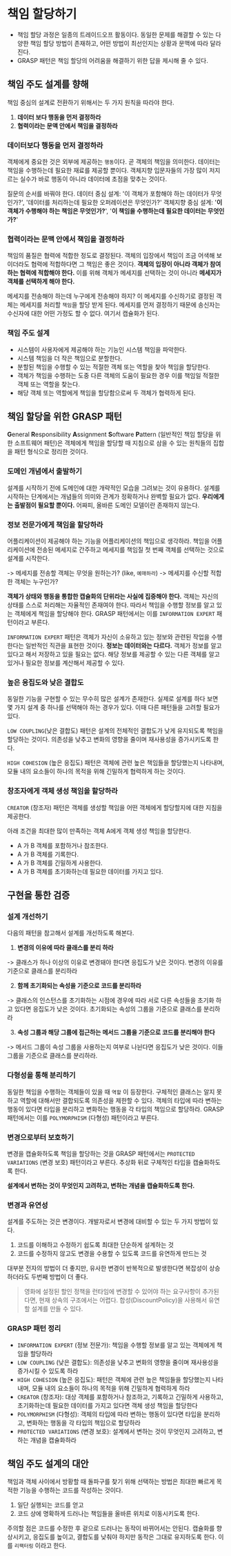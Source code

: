 # 책임 할당하기
- 책임 할당 과정은 일종의 트레이드오프 활동이다. 동일한 문제를 해결할 수 있는 다양한 책임 할당 방법이 존재하고, 어떤 방법이 최선인지는 상황과 문맥에 따라 달라진다.
- GRASP 패턴은 책임 할당의 어려움을 해결하기 위한 답을 제시해 줄 수 있다.



## 책임 주도 설계를 향해
책임 중심의 설계로 전환하기 위해서는 두 가지 원칙을 따라야 한다.

1. **데이터 보다 행동을 먼저 결정하라**
2. **협력이라는 문액 안에서 책임을 결정하라**


### 데이터보다 행동을 먼저 결정하라
객체에게 중요한 것은 외부에 제공하는 `행동`이다. 곧 객체의 책임을 의미한다. 데이터는 책임을 수행하는데 필요한 재료를 제공할 뿐이다. 객체지향 입문자들의 가장 많이 저지르는 실수가 바로 행동이 아니라 데이터에 초점을 맞추는 것이다.

질문의 순서를 바꿔야 한다. 
데이터 중심 설계: '이 객체가 포함해야 하는 데이터가 무엇인가?', '데이터를 처리하는데 필요한 오퍼레이션은 무엇인가?'
객체지향 중심 설계: '**이 객체가 수행해야 하는 책임은 무엇인가?**', '**이 책임을 수행하는데 필요한 데이터는 무엇인가?**'


### 협력이라는 문맥 안에서 책임을 결정하라
책임의 품질은 협력에 적합한 정도로 결정된다. 객체의 입장에서 책임이 조금 어색해 보이더라도 협력에 적합하다면 그 책임은 좋은 것이다. **객체의 입장이 아니라 객체가 참여하는 협력에 적합해야 한다.** 이를 위해 객체가 메세지를 선택하는 것이 아니라 **메세지가 객체를 선택하게 해야 한다.** 

메세지를 전송해야 하는데 누구에게 전송해야 하지? 이 메세지를 수신하기로 결정된 객체는 메세지를 처리할 `책임`을 할당 받게 된다. 메세지를 먼저 결정하기 때문에 송신자는 수신자에 대한 어떤 가정도 할 수 없다. 여기서 캡슐화가 된다.


### 책임 주도 설계
- 시스템이 사용자에게 제공해야 하는 기능인 시스템 책임을 파악한다.
- 시스템 책임을 더 작은 책임으로 분할한다.
- 분할된 책임을 수행할 수 있는 적절한 객체 또는 역할을 찾아 책임을 할당한다.
- 객체가 책임을 수행하는 도중 다른 객체의 도움이 필요한 경우 이를 책임일 적절한 객체 또는 역할을 찾는다.
- 해당 객체 또는 역할에게 책임을 할당함으로써 두 객체가 협력하게 된다.



## 책임 할당을 위한 GRASP 패턴

**G**eneral **R**esponsibility **A**ssignment **S**oftware **P**attern (일반적인 책임 할당을 위한 소프트웨어 패턴)은 객체에게 책임을 할당할 때 지침으로 삼을 수 있는 원칙들의 집합을 패턴 형식으로 정리한 것이다.


### 도메인 개념에서 출발하기

설계를 시작하기 전에 도메인에 대한 개략적인 모습을 그려보는 것이 유용하다. 설계를 시작하는 단계에서는 개념들의 의미와 관계가 정확하거나 완벽할 필요가 없다. **우리에게는 출발점이 필요할 뿐이다.** 어짜피, 올바른 도메인 모델이란 존재하지 않는다.


### 정보 전문가에게 책임을 할당하라

어플리케이션이 제공해야 하는 기능을 어플리케이션의 책임으로 생각하라. 책임을 어플리케이션에 전송된 메세지로 간주하고 메세지를 책임질 첫 번째 객체를 선택하는 것으로 설계를 시작한다.

-> 메세지를 전송할 객체는 무엇을 원하는가? (like, `예매하라`)
-> 메세지를 수신할 적합한 객체는 누구인가?

**객체가 상태와 행동을 통합한 캡슐화의 단위라는 사실에 집중해야 한다.** 객체는 자신의 상태를 스스로 처리해는 자율적인 존재여야 한다. 따라서 책임을 수행할 정보를 알고 있는 객체에게 책임을 할당해야 한다. GRASP 패턴에서는 이를 `INFORMATION EXPERT` 패턴이라고 부른다.

`INFORMATION EXPERT` 패턴은 객체가 자신이 소유하고 있는 정보와 관련된 작업을 수행한다는 일반적인 직관을 표현한 것이다. **정보는 데이터와는 다르다.** 객체가 정보를 알고 있다고 해서 저장하고 있을 필요는 없다. 해당 정보를 제공할 수 있는 다른 객체를 알고 있거나 필요한 정보를 계산해서 제공할 수 있다. 


### 높은 응집도와 낮은 결합도

동일한 기능을 구현할 수 있는 무수히 많은 설계가 존재한다. 실제로 설계를 하다 보면 몇 가지 설계 중 하나를 선택해야 하는 경우가 있다. 이때 다른 패턴들을 고려할 필요가 있다. 

`LOW COUPLING`(낮은 결합도) 패턴은 설계의 전체적인 결합도가 낮게 유지되도록 책임을 할당하는 것이다. 의존성을 낮추고 변화의 영향을 줄이며 재사용성을 증가시키도록 한다.

`HIGH COHESION` (높은 응집도) 패턴은 객체에 관련 높은 책임들을 할당했는지 나타내며, 모듈 내의 요소들이 하나의 목적을 위해 긴밀하게 협력하게 하는 것이다. 


### 창조자에게 객체 생성 책임을 할당하라

`CREATOR` (창조자) 패턴은 객체를 생성할 책임을 어떤 객체에게 할당할지에 대한 지침을 제공한다.

아래 조건을 최대한 많이 만족하는 객체 A에게 객체 생성 책임을 할당한다.
- A 가 B 객체를 포함하거나 참조한다.
- A 가 B 객체를 기록한다.
- A 가 B 객체를 긴밀하게 사용한다.
- A 가 B 객체를 초기화하는데 필요한 데이터를 가지고 있다.


## 구현을 통한 검증

### 설계 개선하기
다음의 패턴을 참고해서 설계를 개선하도록 해본다.

1. **변경의 이유에 따라 클래스를 분리 하라**

-> 클래스가 하나 이상의 이유로 변경돼야 한다면 응집도가 낮은 것이다. 변경의 이유를 기준으로 클래스를 분리하라

2. **함께 초기화되는 속성을 기준으로 코드를 분리하라**

-> 클래스의 인스턴스를 초기화하는 시점에 경우에 따라 서로 다른 속성들을 초기화 하고 있다면 응집도가 낮은 것이다. 초기화되는 속성의 그룹을 기준으로 클래스를 분리하라

3. **속성 그룹과 해당 그룹에 접근하는 메서드 그룹을 기준으로 코드를 분리해야 한다**

-> 메서드 그룹이 속성 그룹을 사용하는지 여부로 나뉜다면 응집도가 낮은 것이다. 이들 그룹을 기준으로 클래스를 분리하라.


### 다형성을 통해 분리하기
동일한 책임을 수행하는 객체들이 있을 때 `역할` 이 등장한다.
구체적인 클래스는 알지 못하고 역할에 대해서만 결합되도록 의존성을 제한할 수 있다.
객체의 타입에 따라 변하는 행동이 있다면 타입을 분리하고 변화하는 행동을 각 타입의 책임으로 할당하라. GRASP 패턴에서는 이를 `POLYMORPHISM` (다형성) 패턴이라고 부른다.


### 변경으로부터 보호하기
변경을 캡슐화하도록 책임을 할당하는 것을 GRASP 패턴에서는 `PROTECTED VARIATIONS` (변경 보호) 패턴이라고 부른다.
추상화 뒤로 구체적인 타입을 캡슐화하도록 한다. 

**설계에서 변하는 것이 무엇인지 고려하고, 변하는 개념을 캡슐화하도록 한다.**


### 변경과 유연성
설계를 주도하는 것은 변경이다. 개발자로서 변경에 대비할 수 있는 두 가지 방법이 있다.

1. 코드를 이해하고 수정하기 쉽도록 최대한 단순하게 설계하는 것
2. 코드를 수정하지 않고도 변경을 수용할 수 있도록 코드를 유연하게 만드는 것

대부분 전자의 방법이 더 좋지만, 유사한 변경이 반복적으로 발생한다면 복잡성이 상승하더라도 두번째 방법이 더 좋다.

> 영화에 설정된 할인 정책을 런타임에 변경할 수 있어야 하는 요구사항이 추가된다면, 현재 상속의 구조에서는 어렵다. 합성(DiscountPolicy)을 사용해서 유연할 설계를 만들 수 있다.



### GRASP 패턴 정리
- `INFORMATION EXPERT` (정보 전문가): 책임을 수행할 정보를 알고 있는 객체에게 책임을 할당하라
- `LOW COUPLING` (낮은 결합도): 의존성을 낮추고 변화의 영향을 줄이며 재사용성을 증가시킬 수 있도록 하라
- `HIGH COHESION` (높은 응집도): 패턴은 객체에 관련 높은 책임들을 할당했는지 나타내며, 모듈 내의 요소들이 하나의 목적을 위해 긴밀하게 협력하게 하라
- `CREATOR` (창조자): 대상 객체를 포함하거나 참조하고, 기록하고 긴밀하게 사용하고, 초기화하는데 필요한 데이터를 가지고 있다면 객체 생성 책임을 할당한다
- `POLYMORPHISM` (다형성): 객체의 타입에 따라 변하는 행동이 있다면 타입을 분리하고, 변화하는 행동을 각 타입의 책임으로 할당하라
- `PROTECTED VARIATIONS` (변경 보호): 설계에서 변하는 것이 무엇인지 고려하고, 변하는 개념을 캡슐화하라



## 책임 주도 설계의 대안

책임과 객체 사이에서 방황할 때 돌파구를 찾기 위해 선택하는 방법은 최대한 빠르게 목적한 기능을 수행하는 코드를 작성하는 것이다.

1. 일단 실행되는 코드를 얻고 
2. 코드 상에 명확하게 드러나는 책임들을 올바른 위치로 이동시키도록 한다.

주의할 점은 코드를 수정한 후 겉으로 드러나는 동작이 바뀌어서는 안된다. 캡슐화를 향상시키고, 응집도를 높이고, 결합도를 낮춰야 하지만 동작은 그대로 유지하도록 한다. 이를 `리팩터링` 이라고 한다.

